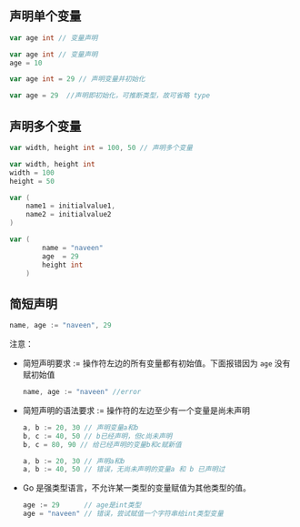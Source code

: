 ## 声明单个变量
```go
var age int // 变量声明

var age int // 变量声明
age = 10

var age int = 29 // 声明变量并初始化

var age = 29  //声明即初始化，可推断类型，故可省略 type
```
## 声明多个变量
```go
var width, height int = 100, 50 // 声明多个变量

var width, height int
width = 100
height = 50

var (  
    name1 = initialvalue1,
    name2 = initialvalue2
)

var (
        name = "naveen"
        age  = 29
        height int
    )
```
## 简短声明
```go
name, age := "naveen", 29 
```
注意：
* 简短声明要求 := 操作符左边的所有变量都有初始值。下面报错因为 `age` 没有赋初始值
    ```go
    name, age := "naveen" //error
    ``` 
* 简短声明的语法要求 := 操作符的左边至少有一个变量是尚未声明
    ```go
    a, b := 20, 30 // 声明变量a和b
    b, c := 40, 50 // b已经声明，但c尚未声明
    b, c = 80, 90 // 给已经声明的变量b和c赋新值

    a, b := 20, 30 // 声明a和b
    a, b := 40, 50 // 错误，无尚未声明的变量a 和 b 已声明过
    ```
* Go 是强类型语言，不允许某一类型的变量赋值为其他类型的值。
    ```go
    age := 29      // age是int类型
    age = "naveen" // 错误，尝试赋值一个字符串给int类型变量
    ```
